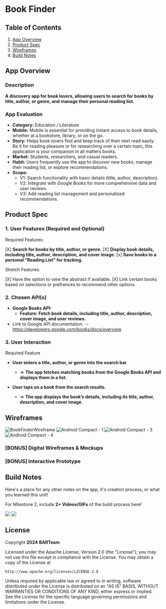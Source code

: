 # **Book Finder**

## Table of Contents

1. [App Overview](#App-Overview)
1. [Product Spec](#Product-Spec)
1. [Wireframes](#Wireframes)
1. [Build Notes](#Build-Notes)

## App Overview

### Description 

**A discovery app for book lovers, allowing users to search for books by title, author, or genre, and manage their personal reading list.**

### App Evaluation

<!-- Evaluation of your app across the following attributes -->

- **Category:** Education / Literature
- **Mobile:** Mobile is essential for providing instant access to book details, whether at a bookstore, library, or on the go.
- **Story:** Helps book lovers find and keep track of their next read easily. Be it for reading pleasure or for researching over a certain topic, this application is your companion in all matters books.
- **Market:** Students, researchers, and casual readers.
- **Habit:**  Users frequently use the app to discover new books, manage their reading list, or explore recommendations.
- **Scope:**
    - V1: Search functionality with basic details (title, author, description).
    - V2: Integrate with Google Books for more comprehensive data and user reviews.
    - V3: Add reading list management and personalized recommendations.
## Product Spec

### 1. User Features (Required and Optional)

Required Features:

[X] **Search for books by title, author, or genre.**
[X] **Display book details, including title, author, description, and cover image.**
[x] **Save books to a personal "Reading List" for tracking.**

Stretch Features:

[X] Have the option to view the abstract if available.
[X] Link certain books based on selections or prefrences to recommend other options.

### 2. Chosen API(s)

- **Google Books API:**
  - **Feature: Fetch book details, including title, author, description, cover image, and user reviews.**
- Link to Google API documentation.
--https://developers.google.com/books/docs/overview

### 3. User Interaction

Required Feature

- **User enters a title, author, or genre into the search bar**
  - => **The app fetches matching books from the Google Books API and displays them in a list.**

- **User taps on a book from the search results.**
  - => **The app displays the book’s details, including its title, author, description, and cover image.**


## Wireframes

<!-- Add picture of your hand sketched wireframes in this section -->
![BookFinderWireframe](https://hackmd.io/_uploads/B1CTUJnGke.png)
![Android Compact - 1](https://hackmd.io/_uploads/BJjssbFX1e.png)
![Android Compact - 3](https://hackmd.io/_uploads/HkjsiZFmJe.png)
![Android Compact - 4](https://hackmd.io/_uploads/rJjiiWYX1x.png)



### [BONUS] Digital Wireframes & Mockups

### [BONUS] Interactive Prototype

## Build Notes

Here's a place for any other notes on the app, it's creation 
process, or what you learned this unit!  

For Milestone 2, include **2+ Videos/GIFs** of the build process here!

![](https://i.giphy.com/media/v1.Y2lkPTc5MGI3NjExOHI4NWF6MjhtbHZ3czJiaXRzZXNzbWo1Z3F1dzBtaHZwdGpwOW9hdyZlcD12MV9pbnRlcm5hbF9naWZfYnlfaWQmY3Q9Zw/32MqRiDS0nPJUkr3Ns/giphy.gif) ![](https://i.giphy.com/media/v1.Y2lkPTc5MGI3NjExMjdiZ2h3MjRpMzBmYmZuNjV5Z2FqdWFra3Uxczd2amlqdjg0NnVyciZlcD12MV9pbnRlcm5hbF9naWZfYnlfaWQmY3Q9Zw/ZJiPjzfiynbsLLt0Hk/giphy.gif) 

## License

Copyright **2024** **BARTeam**

Licensed under the Apache License, Version 2.0 (the "License");
you may not use this file except in compliance with the License.
You may obtain a copy of the License at

    http://www.apache.org/licenses/LICENSE-2.0

Unless required by applicable law or agreed to in writing, software
distributed under the License is distributed on an "AS IS" BASIS,
WITHOUT WARRANTIES OR CONDITIONS OF ANY KIND, either express or implied.
See the License for the specific language governing permissions and
limitations under the License.
